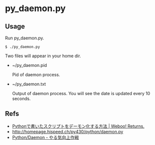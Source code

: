 # py_daemon.py

## Usage

Run py_daemon.py.

    $ ./py_daemon.py

Two files will appear in your home dir.

* ~/py_daemon.pid

    Pid of daemon process.

* ~/py_daemon.txt

    Output of daemon process. You will see the date is updated every 10 seconds.

## Refs

* [Pythonで書いたスクリプトをデーモン化する方法 | Weboo! Returns.](http://weboo-returns.com/blog/run-python-script-as-a-daemon/)
* <http://homepage.hispeed.ch/py430/python/daemon.py>
* [Python/Daemon - やる気向上作戦](http://www.void.in/wiki/Python/Daemon)

